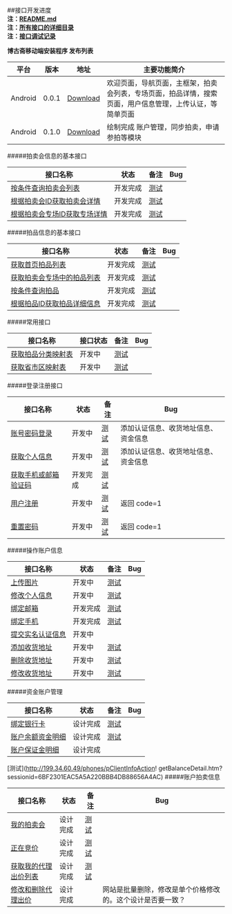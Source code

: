 ##接口开发进度  
**注：[README.md](README.md)**  
**注：[所有接口的详细目录](接口目录.md)**   
**注：[接口调试记录](接口调试记录.md)**  

**博古斋移动端安装程序 发布列表**

| 平台 | 版本 | 地址 | 主要功能简介 |
|--------|-------|--------|----------|
| Android |0.0.1|[Download](http://pan.baidu.com/s/1bnfdAr1)|欢迎页面，导航页面，主框架，拍卖会列表，专场页面，拍品详情，搜索页面，用户信息管理，上传认证，等简单页面 |
| Android |0.1.0|[Download](http://pan.baidu.com/s/1mgA9W5E)|绘制完成 账户管理，同步拍卖，申请参拍等模块 |


#####拍卖会信息的基本接口

| 接口名称 | 状态 | 备注 | Bug |
|---------|--------|------------|---|
| [按条件查询拍卖会列表](首页/拍卖会信息相关接口.md) |开发完成| [测试](http://60.191.203.80/phones/pMainAction!getAuctionMainList.htm?status=预展中&type=同步)||
| [根据拍卖会ID获取拍卖会详情](首页/拍卖会信息相关接口.md) |开发完成| [测试](http://60.191.203.80/phones/pMainAction!getAuctionMainById.htm?auctionMainId=145)||
| [根据拍卖会专场ID获取专场详情](首页/拍卖会信息相关接口.md) |开发完成| [测试](http://60.191.203.80/phones/pSessionAction!getAuctionSessionById.htm?auctionSessionId=172)| |

#####拍品信息的基本接口

| 接口名称 | 状态 | 备注 | Bug |
|---------|--------|------------|----|
| [获取首页拍品列表](首页/拍品信息相关接口.md) |开发完成|[测试](http://60.191.203.80/phones/pMainAction!getHomeAuctionMainList.htm)| |
| [获取拍卖会专场中的拍品列表](首页/拍品信息相关接口.md) |开发完成| [测试](http://60.191.203.80/phones/pAuctionInfoAction!getAuctionInfoListBySessionId.htm?auctionSessionId=168)|  |
| [按条件查询拍品](首页/拍品信息相关接口.md) |开发完成| [测试](http://60.191.203.80/phones/pAuctionInfoAction!searchAuction.htm?auctionMainId=172&auctionSeesionId=175)| |
| [根据拍品ID获取拍品详细信息](首页/拍品信息相关接口.md) |开发完成| [测试](http://60.191.203.80/phones/pAuctionInfoAction!getAuctionInfoById.htm?auctionId=418586)| |

#####常用接口

| 接口名称 | 接口状态 | 备注 | Bug |
|---------|--------|-----------|----|
| [获取拍品分类映射表](基本/常用列表获取.md#1) |开发中|[测试](http://60.191.203.80/phones/pCommonAction!getAuctionTypeMap.htm)| |
| [获取省市区映射表](基本/常用列表获取.md#2) |开发中|[测试](http://60.191.203.80/phones/pCommonAction!getAddressZoneMap.htm)| |

#####登录注册接口

| 接口名称 | 状态 | 备注 | Bug |
|---------|--------|------------|----|
|[账号密码登录](我/登录注册.md) |开发中| [测试](http://60.191.203.80/phones/pClientInfoAction!login.htm?mobile=18018510339&password=123456)|添加认证信息、收货地址信息、资金信息|
|[获取个人信息](我/登录注册.md) |开发中| [测试](http://60.191.203.80/phones/pClientInfoAction!getAccountInfo.htm?sessionid=6BF2301EAC5A5A220BBB4DB88656A4AC)|添加认证信息、收货地址信息、资金信息 |
|[获取手机或邮箱验证码](我/登录注册.md) |开发完成| [测试](http://60.191.203.80/phones/pLoginAction!getMobileCheckCode.htm?mobile=18616701071)| |
[用户注册](我/登录注册.md) |开发中| [测试](http://60.191.203.80/phones/pLoginAction!register.htm?mobile=18018510339&password=123456&checkcode=23et)| 返回 code=1 |
| [重置密码](我/登录注册.md) |开发中|[测试](http://60.191.203.80/phones/pLoginAction!resetPwd.htm?checkcode=3i67&password=123890)| 返回 code=1|

#####操作账户信息

| 接口名称 | 状态 | 备注 | Bug |
|---------|--------|------------|----|
| [上传图片](我/个人信息操作.md) |开发中| [测试](http://199.34.60.49/fileUploadAction!uploadImage.htm?type=当前头像&t=当前时间)| |
| [修改个人信息](我/个人信息操作.md) |开发中| [测试](http://60.191.203.80/phones/pClientInfoAction!setAccountInfo.htm?sessionid=6BF2301EAC5A5A220BBB4DB88656A4AC&nickname=hhhh) | |
| [绑定邮箱](我/个人信息操作.md) |开发完成| [测试](http://60.191.203.80/phones/pClientInfoAction!bindEmail.htm?sessionid=6BF2301EAC5A5A220BBB4DB88656A4AC&email=17717607229&checkCode=9087)|
| [绑定手机](我/个人信息操作.md) |开发完成| [测试](http://60.191.203.80/phones/pClientInfoAction!bindMobile.htm?sessionid=6BF2301EAC5A5A220BBB4DB88656A4AC&mobile=17717607229&checkCode=9087) | |
| [提交实名认证信息](我/实名认证.md) |开发中| | |
| [添加收货地址](我/收货地址管理.md) |开发中| [测试](http://199.34.60.49/phones/pClientInfoAction!addDeliveryAddress.htm?sessionid=6BF2301EAC5A5A220BBB4DB88656A4AC&receiver=linhui)| |
| [删除收货地址](我/收货地址管理.md) |开发中| [测试](http://199.34.60.49/phones/pClientInfoAction!removeDeliveryAddress.htm?sessionid=6BF2301EAC5A5A220BBB4DB88656A4AC&addressId=1771)| |
| [修改收货地址](我/收货地址管理.md) |开发中|[测试](http://199.34.60.49/phones/pClientInfoAction!updateDeliveryAddress.htm?sessionid=6BF2301EAC5A5A220BBB4DB88656A4AC&addressId=1771) | |

#####资金账户管理

| 接口名称 | 状态 | 备注 | Bug |
|---------|--------|------|---|
| [绑定银行卡](我/资金账户管理.md#1) |设计完成|[测试](http://199.34.60.49/phones/pClientInfoAction!bindBankCard.htm?sessionid=6BF2301EAC5A5A220BBB4DB88656A4AC&bankId=39441234123412) | |
| [账户余额资金明细](我/资金账户管理.md#2) |设计完成|[测试](http://199.34.60.49/phones/pClientInfoAction!bindBankCard.htm?sessionid=6BF2301EAC5A5A220BBB4DB88656A4AC&bankId=39441234123412)| |
| [账户保证金明细](我/资金账户管理.md#3) |设计完成| | |
[测试](http://199.34.60.49/phones/pClientInfoAction!
getBalanceDetail.htm?sessionid=6BF2301EAC5A5A220BBB4DB88656A4AC)
#####账户拍卖信息

| 接口名称 | 状态 | 备注 | Bug |
|---------|--------|------|---|
| [我的拍卖会](我/我的拍卖会管理.md) |设计完成| [测试](http://60.191.203.80/phones/pAuctionUserAction!getMyAuctionMainList.htm?sessionid=DB4DA328F95AA28AED2035F3B3BF163A&status=已结束)| |
| [正在竞价](我/正在竞价管理.md) |设计完成|[测试](http://60.191.203.80/phones/pClientInfoAction!getBiddingLotList.htm?sessionid=7FC41EB4F264FBBF68285D6FF4AFBBB0) | |
| [获取我的代理出价列表](我/代理出价管理.md) |设计完成|[测试](http://60.191.203.80/phones/pAuctionUserAction!getAuctionProxyList.htm?sessionid=F6B03CEF8162A4BFF7E38A34CF120412&status=0)| |
| [修改和删除代理出价](我/代理出价管理.md) |设计完成| | 网站是批量删除，修改是单个价格修改的。这个设计是否要一致？|


